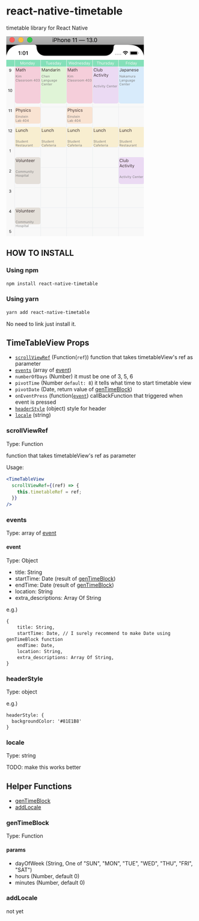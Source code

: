 # react-native-timetable

timetable library for React Native

![demo-3](./.github/iOS_screen_shot.png)

##  HOW TO INSTALL

### Using npm

```sh
npm install react-native-timetable
```
### Using yarn

```sh
yarn add react-native-timetable
```

No need to link just install it.

## TimeTableView Props

 - [`scrollViewRef`](#scrollViewRef) (Function(`ref`)) function that takes timetableView's ref as parameter
 - [`events`](#events) (array of [event](#event))
 - `numberOfDays` (Number) it must be one of 3, 5, 6
 - `pivotTime` (Number `default: 8`) it tells what time to start timetable view
 - `pivotDate` (Date, return value of [genTimeBlock](#genTimeBlock))
 - `onEventPress` (function([`event`](#event)) callBackFunction that triggered when event is pressed
 - [`headerStyle`](#headerStyle) (object) style for header
 - [`locale`](#locale) (string) 

### scrollViewRef

Type: Function

function that takes timetableView's ref as parameter

Usage:

```jsx
<TimeTableView 
  scrollViewRef={(ref) => {
    this.timetableRef = ref;
  }}
/>
```

### events

Type: array of [event](#event)

#### event

Type: Object

 - title: String
 - startTime: Date (result of [genTimeBlock](#genTimeBlock))
 - endTime: Date (result of [genTimeBlock](#genTimeBlock))
 - location: String
 - extra_descriptions: Array Of String

e.g.)

```
{
    title: String,
    startTime: Date, // I surely recommend to make Date using genTimeBlock function
    endTime: Date,
    location: String,
    extra_descriptions: Array Of String,
}
```

### headerStyle

Type: object

e.g.)

```
headerStyle: {
  backgroundColor: '#81E1B8'
}
```

### locale

Type: string

TODO: make this works better

## Helper Functions

 - [genTimeBlock](#genTimeBlock)
 - [addLocale](#addLocale)

### genTimeBlock

Type: Function

#### params

 - dayOfWeek (String, One of "SUN", "MON", "TUE", "WED", "THU", "FRI", "SAT")
 - hours (Number, default 0)
 - minutes (Number, default 0)

### addLocale

not yet
